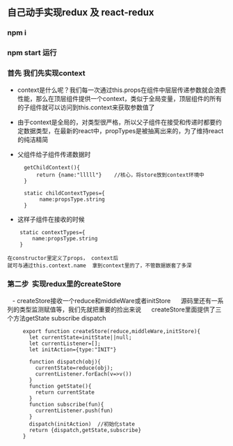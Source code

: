 ## 自己动手实现redux 及 react-redux 
### npm i 
### npm start 运行

### 首先 我们先实现context

- context是什么呢？我们每一次通过this.props在组件中层层传递参数就会浪费性能，那么在顶层组件提供一个context，类似于全局变量，顶层组件的所有的子组件就可以访问到this.context来获取参数值了

- 由于context是全局的，对类型很严格，所以父子组件在接受和传递时都要约定数据类型，在最新的react中，propTypes是被抽离出来的，为了维持react的纯洁精简

- 父组件给子组件传递数据时
  ```
    getChildContext(){
        return {name:"lllll"}    //核心，将store放到context环境中
    }

    static childContextTypes={
         name:propsType.string
    }    
   ```
 - 这样子组件在接收的时候
 
```
    static contextTypes={
        name:propsType.string
    }
```
    
    在constructor里定义了props， context后
    就可与通过this.context.name  拿到context里的了，不管数据嵌套了多深
    
### 第二步  实现redux里的createStore
    
    - createStore接收一个reduce和middleWare或者initStore
      源码里还有一系列的类型监测赋值等，我们先就把重要的捡出来说
      createStore里面提供了三个方法getState  subscribe   dispatch
      
 ```
      export function createStore(reduce,middleWare,initStore){
        let currentState=initState||null;
        let currentListener=[];
        let initAction={type:"INIT"}
        
        function dispatch(obj){
          currentState=reduce(obj);
          currentListener.forEach(v=>v())
        }
        function getState(){
          return currentState
        }
        function subscribe(fun){
          currentListener.push(fun)
        }
        dispatch(initAction)  //初始化state
        return {dispatch,getState,subscribe}
      }
      
 ```

